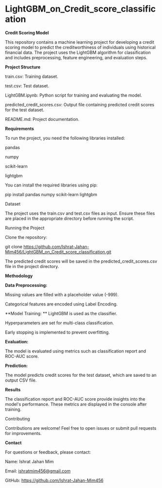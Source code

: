 # LightGBM_on_Credit_score_classification
**Credit Scoring Model**

This repository contains a machine learning project for developing a credit scoring model to predict the creditworthiness of individuals using historical financial data. The project uses the LightGBM algorithm for classification and includes preprocessing, feature engineering, and evaluation steps.

**Project Structure**

train.csv: Training dataset.

test.csv: Test dataset.

LightGBM.ipynb: Python script for training and evaluating the model.

predicted_credit_scores.csv: Output file containing predicted credit scores for the test dataset.

README.md: Project documentation.

**Requirements**

To run the project, you need the following libraries installed:

pandas

numpy

scikit-learn

lightgbm

You can install the required libraries using pip:

pip install pandas numpy scikit-learn lightgbm

Dataset

The project uses the train.csv and test.csv files as input. Ensure these files are placed in the appropriate directory before running the script.

Running the Project

Clone the repository:

git clone https://github.com/Ishrat-Jahan-Mim456/LightGBM_on_Credit_score_classification.git


The predicted credit scores will be saved in the predicted_credit_scores.csv file in the project directory.

**Methodology**

**Data Preprocessing:**

Missing values are filled with a placeholder value (-999).

Categorical features are encoded using Label Encoding.

**Model Training:
**
LightGBM is used as the classifier.

Hyperparameters are set for multi-class classification.

Early stopping is implemented to prevent overfitting.

**Evaluation:**

The model is evaluated using metrics such as classification report and ROC-AUC score.

**Prediction:**

The model predicts credit scores for the test dataset, which are saved to an output CSV file.

**Results**

The classification report and ROC-AUC score provide insights into the model's performance. These metrics are displayed in the console after training.

Contributing

Contributions are welcome! Feel free to open issues or submit pull requests for improvements.



**Contact**

For questions or feedback, please contact:

Name: Ishrat Jahan Mim

Email: ishratmim456@gmail.com

GitHub: https://github.com/Ishrat-Jahan-Mim456

